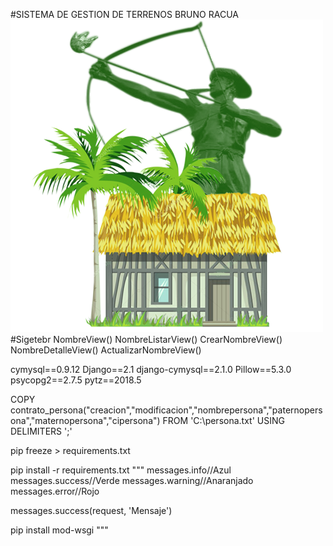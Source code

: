 #SISTEMA DE GESTION DE TERRENOS BRUNO RACUA
![Sistema de Gestion de Terrenos Bruno Racua](logo.png)
#Sigetebr
NombreView()
NombreListarView()
CrearNombreView()
NombreDetalleView()
ActualizarNombreView()


cymysql==0.9.12
Django==2.1
django-cymysql==2.1.0
Pillow==5.3.0
psycopg2==2.7.5
pytz==2018.5

COPY contrato_persona("creacion","modificacion","nombrepersona","paternopersona","maternopersona","cipersona") FROM  'C:\persona.txt' USING DELIMITERS ';'

pip freeze > requirements.txt

pip install -r requirements.txt
"""
messages.info//Azul
messages.success//Verde
messages.warning//Anaranjado
messages.error//Rojo

messages.success(request, 'Mensaje')

pip install mod-wsgi
"""
